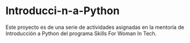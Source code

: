 # Introducci-n-a-Python
Este proyecto es de una serie de actividades asignadas en la mentoría de Introducción a Python del programa Skills For Woman In Tech. 
